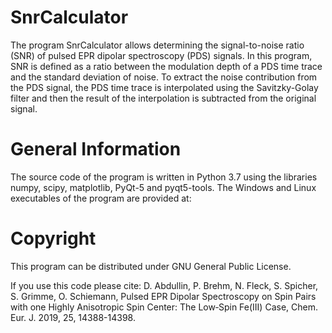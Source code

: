 SnrCalculator
=========
The program SnrCalculator allows determining the signal-to-noise ratio (SNR) of pulsed EPR dipolar spectroscopy (PDS) signals. In this program, SNR is defined as a ratio between the modulation depth of a PDS time trace and the standard deviation of noise. To extract the noise contribution from the PDS signal, the PDS time trace is interpolated using the Savitzky-Golay filter and then the result of the interpolation is subtracted from the original signal.

General Information
=========
The source code of the program is written in Python 3.7 using the libraries numpy, scipy, matplotlib, PyQt-5 and pyqt5-tools. 
The Windows and Linux executables of the program are provided at:

Copyright
=========
This program can be distributed under GNU General Public License.

If you use this code please cite: D. Abdullin, P. Brehm, N. Fleck, S. Spicher, S. Grimme, O. Schiemann, Pulsed EPR Dipolar Spectroscopy on Spin Pairs with one Highly Anisotropic Spin Center: The Low‐Spin Fe(III) Case, Chem. Eur. J. 2019, 25, 14388-14398.

